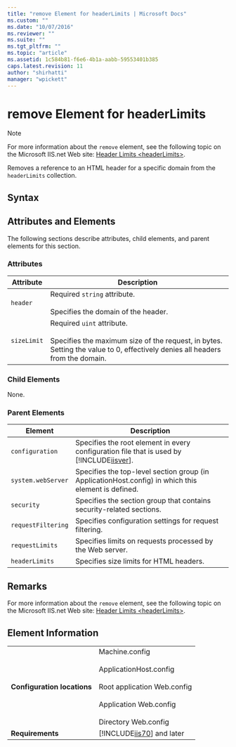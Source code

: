 ```yaml
---
title: "remove Element for headerLimits | Microsoft Docs"
ms.custom: ""
ms.date: "10/07/2016"
ms.reviewer: ""
ms.suite: ""
ms.tgt_pltfrm: ""
ms.topic: "article"
ms.assetid: 1c584b81-f6e6-4b1a-aabb-59553401b385
caps.latest.revision: 11
author: "shirhatti"
manager: "wpickett"
---
```

# remove Element for headerLimits
> [!NOTE]
>  For more information about the `remove` element, see the following topic on the Microsoft IIS.net Web site: [Header Limits \<headerLimits>](http://www.iis.net/ConfigReference/system.webServer/security/requestFiltering/requestLimits/headerLimits).  
  
 Removes a reference to an HTML header for a specific domain from the `headerLimits` collection.  
  
## Syntax  
  
## Attributes and Elements  
 The following sections describe attributes, child elements, and parent elements for this section.  
  
### Attributes  
  
|Attribute|Description|  
|---------------|-----------------|  
|`header`|Required `string` attribute.<br /><br /> Specifies the domain of the header.|  
|`sizeLimit`|Required `uint` attribute.<br /><br /> Specifies the maximum size of the request, in bytes. Setting the value to 0, effectively denies all headers from the domain.|  
  
### Child Elements  
 None.  
  
### Parent Elements  
  
|Element|Description|  
|-------------|-----------------|  
|`configuration`|Specifies the root element in every configuration file that is used by [!INCLUDE[iisver](../../reference/admin/includes/iisver-md.md)].|  
|`system.webServer`|Specifies the top-level section group (in ApplicationHost.config) in which this element is defined.|  
|`security`|Specifies the section group that contains security-related sections.|  
|`requestFiltering`|Specifies configuration settings for request filtering.|  
|`requestLimits`|Specifies limits on requests processed by the Web server.|  
|`headerLimits`|Specifies size limits for HTML headers.|  
  
## Remarks  
 For more information about the `remove` element, see the following topic on the Microsoft IIS.net Web site: [Header Limits \<headerLimits>](http://www.iis.net/ConfigReference/system.webServer/security/requestFiltering/requestLimits/headerLimits).  
  
## Element Information  
  
|||  
|-|-|  
|**Configuration locations**|Machine.config<br /><br /> ApplicationHost.config<br /><br /> Root application Web.config<br /><br /> Application Web.config<br /><br /> Directory Web.config|  
|**Requirements**|[!INCLUDE[iis70](../../reference/admin/includes/iis70-md.md)] and later|